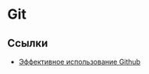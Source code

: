 # Git

## Ссылки

* [Эффективное использование Github](https://habrahabr.ru/company/2gis/blog/306166/)
